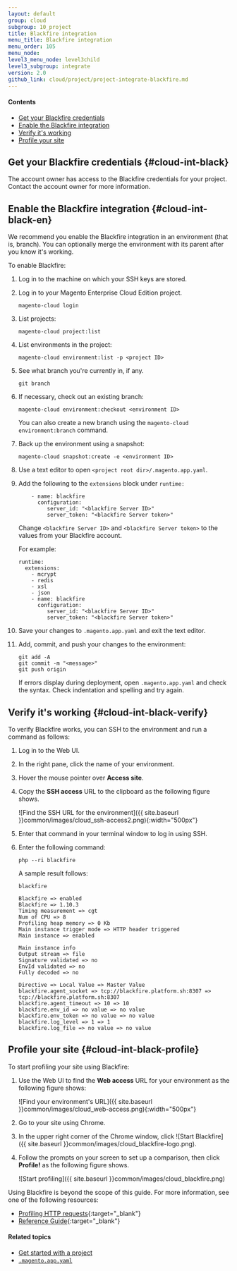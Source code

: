 ```yaml
---
layout: default
group: cloud
subgroup: 10_project
title: Blackfire integration
menu_title: Blackfire integration
menu_order: 105
menu_node: 
level3_menu_node: level3child
level3_subgroup: integrate
version: 2.0
github_link: cloud/project/project-integrate-blackfire.md
---
```


#### Contents
*	[Get your Blackfire credentials](#cloud-int-black) 
*	[Enable the Blackfire integration](#cloud-int-black-en)
*	[Verify it's working](#cloud-int-black-verify)
*	[Profile your site](#cloud-int-black-profile)

## Get your Blackfire credentials {#cloud-int-black}
The account owner has access to the Blackfire credentials for your project. Contact the account owner for more information.

## Enable the Blackfire integration {#cloud-int-black-en}
We recommend you enable the Blackfire integration in an environment (that is, branch). You can optionally merge the environment with its parent after you know it's working.

To enable Blackfire:

1.	Log in to the machine on which your SSH keys are stored.
1.	Log in to your Magento Enterprise Cloud Edition project.

		magento-cloud login
2.	List projects:

		magento-cloud project:list
3.	List environments in the project:

		magento-cloud environment:list -p <project ID>
4.	See what branch you're currently in, if any.

		git branch
5.	If necessary, check out an existing branch:

		magento-cloud environment:checkout <environment ID>

	You can also create a new branch using the `magento-cloud environment:branch` command.
6.	Back up the environment using a snapshot:

		magento-cloud snapshot:create -e <environment ID>
6.	Use a text editor to open `<project root dir>/.magento.app.yaml`.
7.	Add the following to the `extensions` block under `runtime:`

		    - name: blackfire
		      configuration:
		         server_id: "<blackfire Server ID>"
		         server_token: "<blackfire Server token>"

	Change `<blackfire Server ID>` and `<blackfire Server token>` to the values from your Blackfire account.

	For example:

		runtime:
    	  extensions:
    	    - mcrypt
		    - redis
		    - xsl
		    - json
		    - name: blackfire
		      configuration:
		         server_id: "<blackfire Server ID>"
		         server_token: "<blackfire Server token>"
8.	Save your changes to `.magento.app.yaml` and exit the text editor.
9.	Add, commit, and push your changes to the environment:

		git add -A
		git commit -m "<message>"
		git push origin

	If errors display during deployment, open `.magento.app.yaml` and check the syntax. Check indentation and spelling and try again.

## Verify it's working {#cloud-int-black-verify}
To verify Blackfire works, you can SSH to the environment and run a command as follows:

1.	Log in to the Web UI.
2.	In the right pane, click the name of your environment.
3. 	Hover the mouse pointer over **Access site**.
4.	Copy the **SSH access** URL to the clipboard as the following figure shows.

	![Find the SSH URL for the environment]({{ site.baseurl }}common/images/cloud_ssh-access2.png){:width="500px"}
5.	Enter that command in your terminal window to log in using SSH.
6.	Enter the following command:

		php --ri blackfire

	A sample result follows:

		blackfire

		Blackfire => enabled
		Blackfire => 1.10.3
		Timing measurement => cgt
		Num of CPU => 8
		Profiling heap memory => 0 Kb
		Main instance trigger mode => HTTP header triggered
		Main instance => enabled

        Main instance info
		Output stream => file
		Signature validated => no
		EnvId validated => no
		Fully decoded => no

		Directive => Local Value => Master Value
		blackfire.agent_socket => tcp://blackfire.platform.sh:8307 => tcp://blackfire.platform.sh:8307
		blackfire.agent_timeout => 10 => 10
		blackfire.env_id => no value => no value
		blackfire.env_token => no value => no value
		blackfire.log_level => 1 => 1
		blackfire.log_file => no value => no value

## Profile your site {#cloud-int-black-profile}
To start profiling your site using Blackfire:

1.	Use the Web UI to find the **Web access** URL for your environment as the following figure shows:

	![Find your environment's URL]({{ site.baseurl }}common/images/cloud_web-access.png){:width="500px"}
2.	Go to your site using Chrome.
3.	In the upper right corner of the Chrome window, click ![Start Blackfire]({{ site.baseurl }}common/images/cloud_blackfire-logo.png).
4.	Follow the prompts on your screen to set up a comparison, then click **Profile!** as the following figure shows.

	![Start profiling]({{ site.baseurl }}common/images/cloud_blackfire.png)

Using Blackfire is beyond the scope of this guide. For more information, see one of the following resources:

*	[Profiling HTTP requests](https://blackfire.io/docs/cookbooks/profiling-http){:target="_blank"}
*	[Reference Guide](https://blackfire.io/docs/reference-guide/index){:target="_blank"}

#### Related topics
*	[Get started with a project]({{page.baseurl}}cloud/project/project-start.html)
*	[`.magento.app.yaml`]({{page.baseurl}}cloud/project/project-conf-files_magento-app.html)
